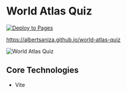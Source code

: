 # World Atlas Quiz

[![Deploy to Pages](https://github.com/AlbertSanIza/world-atlas-quiz/actions/workflows/deploy.yml/badge.svg)](https://github.com/AlbertSanIza/world-atlas-quiz/actions/workflows/deploy.yml)

https://albertsaniza.github.io/world-atlas-quiz

![World Atlas Quiz](https://github.com/user-attachments/assets/15454fa2-502c-492a-ba11-c2eb1b25c2a8)

## Core Technologies

- Vite
